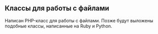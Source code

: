 ## Классы для работы с файлами

Написан PHP-класс для работы с файлами. 
Позже будут выложены подобные классы, написанные на Ruby и Python.
